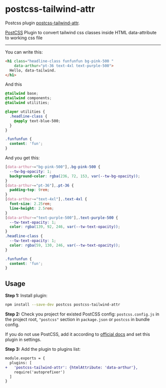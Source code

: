# postcss-tailwind-attr
Postcss plugin [postcss-tailwind-attr].

[PostCSS] Plugin to convert tailwind css classes inside HTML data-attribute to working css file


[PostCSS]: https://github.com/postcss/postcss
[postcss-tailwind-attr]: https://github.com/aersosi/postcss-tailwind-attr

---

You can write this:
```html
<h1 class="headline-class funfunfun bg-pink-500 "
    data-arthur="pt-36 text-4xl text-purple-500">
  Hello, data-tailwind.
</h1>
```
And this
```css
@tailwind base;
@tailwind components;
@tailwind utilities;

@layer utilities {
  .headline-class {
    @apply text-blue-500;
  }
}

.funfunfun {
  content: 'fun';
}
```
And you get this:
```css
[data-arthur~="bg-pink-500"],.bg-pink-500 {
  --tw-bg-opacity: 1;
  background-color: rgba(236, 72, 153, var(--tw-bg-opacity));
}
[data-arthur~="pt-36"],.pt-36 {
  padding-top: 9rem;
}
[data-arthur~="text-4xl"],.text-4xl {
  font-size: 2.25rem;
  line-height: 2.5rem;
}
[data-arthur~="text-purple-500"],.text-purple-500 {
  --tw-text-opacity: 1;
  color: rgba(139, 92, 246, var(--tw-text-opacity));
}
.headline-class {
  --tw-text-opacity: 1;
  color: rgba(59, 130, 246, var(--tw-text-opacity));
}

.funfunfun {
  content: 'fun';
}
```

## Usage

**Step 1:** Install plugin:

```sh
npm install --save-dev postcss postcss-tailwind-attr
```

**Step 2:** Check you project for existed PostCSS config: `postcss.config.js`
in the project root, `"postcss"` section in `package.json`
or `postcss` in bundle config.

If you do not use PostCSS, add it according to [official docs]
and set this plugin in settings.

**Step 3:** Add the plugin to plugins list:

```diff
module.exports = {
  plugins: [
+   'postcss-tailwind-attr': {htmlAttribute: 'data-arthur'},
    require('autoprefixer')
  ]
}
```

[official docs]: https://github.com/postcss/postcss#usage

